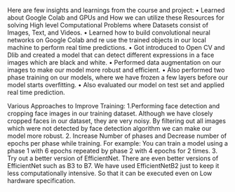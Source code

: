
Here are few insights and learnings from the course and project:
•	Learned about Google Colab and GPUs and How we can utilize these Resources for solving High level Computational Problems where Datasets consist of Images, Text, and Videos.
•	Learned how to build convolutional neural networks on Google Colab and re use the trained objects in our local machine to perform real time predictions.
•	Got introduced to Open CV and Dlib and created a model that can detect different expressions in a face images which are black and white.
•	Performed data augmentation on our images to make our model more robust and efficient.
•	Also performed two phase training on our models, where we have frozen a few layers before our model starts overfitting. 
•	Also evaluated our model on test set and applied real time prediction.

Various Approaches to Improve Training: 
1.Performing face detection and cropping face images in our training dataset.  Although we have closely cropped faces in our dataset, they are very noisy.   By filtering out all images which were not detected by face detection algorithm we can make our model more robust.
2. Increase Number of phases and Decrease number of epochs per phase while training. For example:  You can train a model using a phase 1 with 6 epochs repeated by phase 2 with 4 epochs for 2 times. 
3. Try out a better version of EfficientNet. There are even better versions of EfficientNet such as B3 to B7. We have used EfficientNetB2 just to keep it less computationally intensive. So that it can be executed even on Low hardware specification. 
